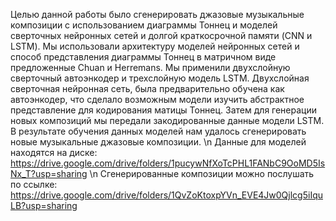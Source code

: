 Целью данной работы было сгенерировать джазовые музыкальные композиции с использованием диаграммы Тоннец и моделей сверточных нейронных сетей и долгой краткосрочной памяти (CNN и LSTM).  Мы использовали архитектуру моделей нейронных сетей и способ представления диаграммы Тоннец в матричном виде предложенные Chuan и Herremans. Мы применили двухслойную сверточный автоэнкодер и трехслойную модель LSTM. Двухслойная сверточная нейронная сеть, была предварительно обучена как автоэнкодер, что сделало возможным модели изучить абстрактное представление для кодирования матицы Тоннец. Затем для генерации новых композиций мы передали закодированные данные модели LSTM.  В результате обучения данных моделей нам удалось сгенерировать новые музыкальные джазовые композиции. 
 \n Данные для моделей находятся на диске: https://drive.google.com/drive/folders/1pucywNfXoTcPHL1FANbC9OoMD5IsNx_T?usp=sharing 
 \n Сгенерированные композиции можно послушать по ссылке: https://drive.google.com/drive/folders/1QvZoKtoxpYVn_EVE4Jw0Qjlcg5iIquLB?usp=sharing 
